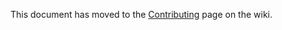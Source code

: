 This document has moved to the [Contributing](https://github.com/ampproject/amp-wp/wiki/Contributing) page on the wiki.
